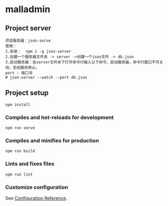 # malladmin

## Project server
```
项目服务器：json-serve
使用：
1.安装：  npm i -g json-server
2.创建一个服务器文件夹 -> server ->创建一个json文件 -> db.json
3.启动服务器：在server文件夹下打开命令行输入以下命令，启动服务器，命令行窗口不可关闭，否则服务停止。
port : 端口号
# json-server --watch --port db.json
```

## Project setup
```
npm install
```

### Compiles and hot-reloads for development
```
npm run serve
```

### Compiles and minifies for production
```
npm run build
```

### Lints and fixes files
```
npm run lint
```

### Customize configuration
See [Configuration Reference](https://cli.vuejs.org/config/).
